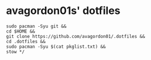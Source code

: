 # avagordon01s' dotfiles

```
sudo pacman -Syu git &&
cd $HOME &&
git clone https://github.com/avagordon01/.dotfiles &&
cd .dotfiles &&
sudo pacman -Syu $(cat pkglist.txt) &&
stow */
```
